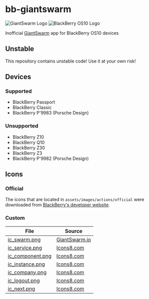 # bb-giantswarm

![GiantSwarm Logo](https://raw.github.com/bidstack/bb-giantswarm/master/logos/giantswarm.png)
![BlackBerry OS10 Logo](https://raw.github.com/bidstack/bb-giantswarm/master/logos/blackberry10.png)

Inofficial [GiantSwarm](https://giantswarm.io/) app for BlackBerry OS10 devices

## Unstable

This repository contains unstable code! Use it at your own risk!

## Devices

### Supported

* BlackBerry Passport
* BlackBerry Classic
* BlackBerry P'9983 (Porsche Design)

### Unsupported

* BlackBerry Z10
* BlackBerry Q10
* BlackBerry Z30
* BlackBerry Z3
* BlackBerry P'9982 (Porsche Design)

## Icons

### Official

The icons that are located in `assets/images/actions/official` were downloaded
from [BlackBerry's developer website](http://developer.blackberry.com/design/bb10/).

### Custom

<table>
  <thead>
    <tr>
      <th>File</th>
      <th>Source</th>
    </tr>
  </thead>
  <tbody>
    <tr>
      <td><a href="assets/images/actions/custom/ic_swarm.png">ic_swarm.png</a></td>
      <td><a href="https://giantswarm.io/press/">GiantSwarm.io</a></td>
    </tr>
    <tr>
      <td><a href="assets/images/actions/custom/ic_service.png">ic_service.png</a></td>
      <td><a href="http://icons8.com/web-app/175/Ssd">Icons8.com</a></td>
    </tr>
    <tr>
      <td><a href="assets/images/actions/custom/ic_component.png">ic_component.png</a></td>
      <td><a href="http://icons8.com/web-app/791/Network-Card">Icons8.com</a></td>
    </tr>
    <tr>
      <td><a href="assets/images/actions/custom/ic_instance.png">ic_instance.png</a></td>
      <td><a href="http://icons8.com/web-app/1937/Processor">Icons8.com</a></td>
    </tr>
    <tr>
      <td><a href="assets/images/actions/custom/ic_company.png">ic_company.png</a></td>
      <td><a href="http://icons8.com/web-app/995/Organization">Icons8.com</a></td>
    </tr>
    <tr>
      <td><a href="assets/images/actions/custom/ic_logout.png">ic_logout.png</a></td>
      <td><a href="http://icons8.com/web-app/361/Logout">Icons8.com</a></td>
    </tr>
    <tr>
      <td><a href="assets/images/actions/custom/ic_next.png">ic_next.png</a></td>
      <td><a href="http://icons8.com/web-app/3299/Next">Icons8.com</a></td>
    </tr>
  </tbody>
</table>
